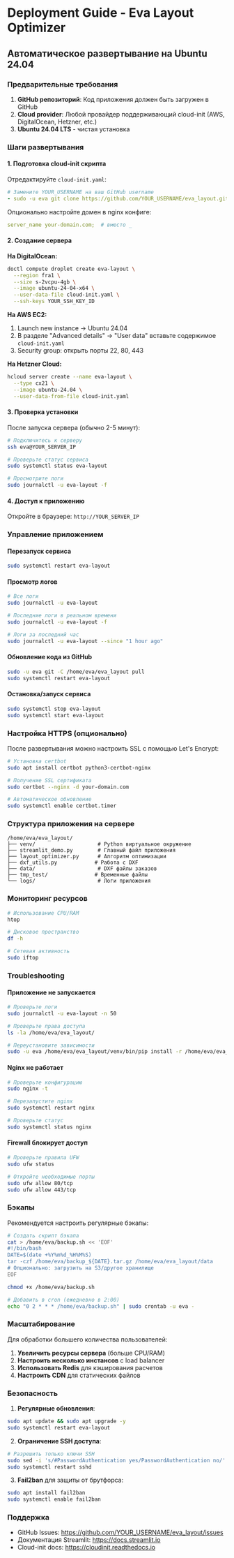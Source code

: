 # Deployment Guide - Eva Layout Optimizer

## Автоматическое развертывание на Ubuntu 24.04

### Предварительные требования

1. **GitHub репозиторий**: Код приложения должен быть загружен в GitHub
2. **Cloud provider**: Любой провайдер поддерживающий cloud-init (AWS, DigitalOcean, Hetzner, etc.)
3. **Ubuntu 24.04 LTS** - чистая установка

### Шаги развертывания

#### 1. Подготовка cloud-init скрипта

Отредактируйте `cloud-init.yaml`:

```yaml
# Замените YOUR_USERNAME на ваш GitHub username
- sudo -u eva git clone https://github.com/YOUR_USERNAME/eva_layout.git /home/eva/eva_layout
```

Опционально настройте домен в nginx конфиге:
```yaml
server_name your-domain.com;  # вместо _
```

#### 2. Создание сервера

**На DigitalOcean:**
```bash
doctl compute droplet create eva-layout \
  --region fra1 \
  --size s-2vcpu-4gb \
  --image ubuntu-24-04-x64 \
  --user-data-file cloud-init.yaml \
  --ssh-keys YOUR_SSH_KEY_ID
```

**На AWS EC2:**
1. Launch new instance → Ubuntu 24.04
2. В разделе "Advanced details" → "User data" вставьте содержимое `cloud-init.yaml`
3. Security group: открыть порты 22, 80, 443

**На Hetzner Cloud:**
```bash
hcloud server create --name eva-layout \
  --type cx21 \
  --image ubuntu-24.04 \
  --user-data-from-file cloud-init.yaml
```

#### 3. Проверка установки

После запуска сервера (обычно 2-5 минут):

```bash
# Подключитесь к серверу
ssh eva@YOUR_SERVER_IP

# Проверьте статус сервиса
sudo systemctl status eva-layout

# Просмотрите логи
sudo journalctl -u eva-layout -f
```

#### 4. Доступ к приложению

Откройте в браузере: `http://YOUR_SERVER_IP`

### Управление приложением

#### Перезапуск сервиса
```bash
sudo systemctl restart eva-layout
```

#### Просмотр логов
```bash
# Все логи
sudo journalctl -u eva-layout

# Последние логи в реальном времени
sudo journalctl -u eva-layout -f

# Логи за последний час
sudo journalctl -u eva-layout --since "1 hour ago"
```

#### Обновление кода из GitHub
```bash
sudo -u eva git -C /home/eva/eva_layout pull
sudo systemctl restart eva-layout
```

#### Остановка/запуск сервиса
```bash
sudo systemctl stop eva-layout
sudo systemctl start eva-layout
```

### Настройка HTTPS (опционально)

После развертывания можно настроить SSL с помощью Let's Encrypt:

```bash
# Установка certbot
sudo apt install certbot python3-certbot-nginx

# Получение SSL сертификата
sudo certbot --nginx -d your-domain.com

# Автоматическое обновление
sudo systemctl enable certbot.timer
```

### Структура приложения на сервере

```
/home/eva/eva_layout/
├── venv/                    # Python виртуальное окружение
├── streamlit_demo.py        # Главный файл приложения
├── layout_optimizer.py      # Алгоритм оптимизации
├── dxf_utils.py            # Работа с DXF
├── data/                    # DXF файлы заказов
├── tmp_test/               # Временные файлы
└── logs/                    # Логи приложения
```

### Мониторинг ресурсов

```bash
# Использование CPU/RAM
htop

# Дисковое пространство
df -h

# Сетевая активность
sudo iftop
```

### Troubleshooting

#### Приложение не запускается
```bash
# Проверьте логи
sudo journalctl -u eva-layout -n 50

# Проверьте права доступа
ls -la /home/eva/eva_layout/

# Переустановите зависимости
sudo -u eva /home/eva/eva_layout/venv/bin/pip install -r /home/eva/eva_layout/requirements.txt --force-reinstall
```

#### Nginx не работает
```bash
# Проверьте конфигурацию
sudo nginx -t

# Перезапустите nginx
sudo systemctl restart nginx

# Проверьте статус
sudo systemctl status nginx
```

#### Firewall блокирует доступ
```bash
# Проверьте правила UFW
sudo ufw status

# Откройте необходимые порты
sudo ufw allow 80/tcp
sudo ufw allow 443/tcp
```

### Бэкапы

Рекомендуется настроить регулярные бэкапы:

```bash
# Создать скрипт бэкапа
cat > /home/eva/backup.sh << 'EOF'
#!/bin/bash
DATE=$(date +%Y%m%d_%H%M%S)
tar -czf /home/eva/backup_${DATE}.tar.gz /home/eva/eva_layout/data
# Опционально: загрузить на S3/другое хранилище
EOF

chmod +x /home/eva/backup.sh

# Добавить в cron (ежедневно в 2:00)
echo "0 2 * * * /home/eva/backup.sh" | sudo crontab -u eva -
```

### Масштабирование

Для обработки большего количества пользователей:

1. **Увеличить ресурсы сервера** (больше CPU/RAM)
2. **Настроить несколько инстансов** с load balancer
3. **Использовать Redis** для кэширования расчетов
4. **Настроить CDN** для статических файлов

### Безопасность

1. **Регулярные обновления**:
```bash
sudo apt update && sudo apt upgrade -y
sudo systemctl restart eva-layout
```

2. **Ограничение SSH доступа**:
```bash
# Разрешить только ключи SSH
sudo sed -i 's/#PasswordAuthentication yes/PasswordAuthentication no/' /etc/ssh/sshd_config
sudo systemctl restart sshd
```

3. **Fail2ban** для защиты от брутфорса:
```bash
sudo apt install fail2ban
sudo systemctl enable fail2ban
```

### Поддержка

- GitHub Issues: https://github.com/YOUR_USERNAME/eva_layout/issues
- Документация Streamlit: https://docs.streamlit.io
- Cloud-init docs: https://cloudinit.readthedocs.io
